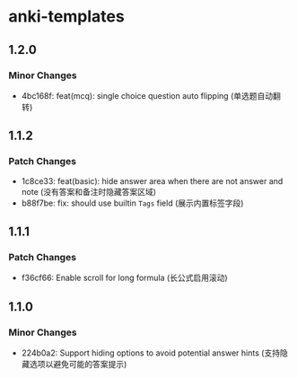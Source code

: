 # anki-templates

## 1.2.0

### Minor Changes

- 4bc168f: feat(mcq): single choice question auto flipping (单选题自动翻转)

## 1.1.2

### Patch Changes

- 1c8ce33: feat(basic): hide answer area when there are not answer and note (没有答案和备注时隐藏答案区域)
- b88f7be: fix: should use builtin `Tags` field (展示内置标签字段)

## 1.1.1

### Patch Changes

- f36cf66: Enable scroll for long formula (长公式启用滚动)

## 1.1.0

### Minor Changes

- 224b0a2: Support hiding options to avoid potential answer hints (支持隐藏选项以避免可能的答案提示)
